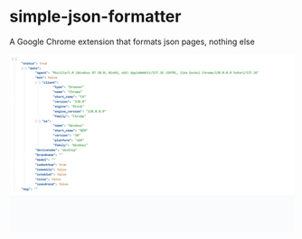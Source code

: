 # simple-json-formatter
A Google Chrome extension that formats json pages, nothing else

<img src="https://raw.githubusercontent.com/sorinbotirla/simple-json-formatter/refs/heads/main/screenshot1.jpg" />
